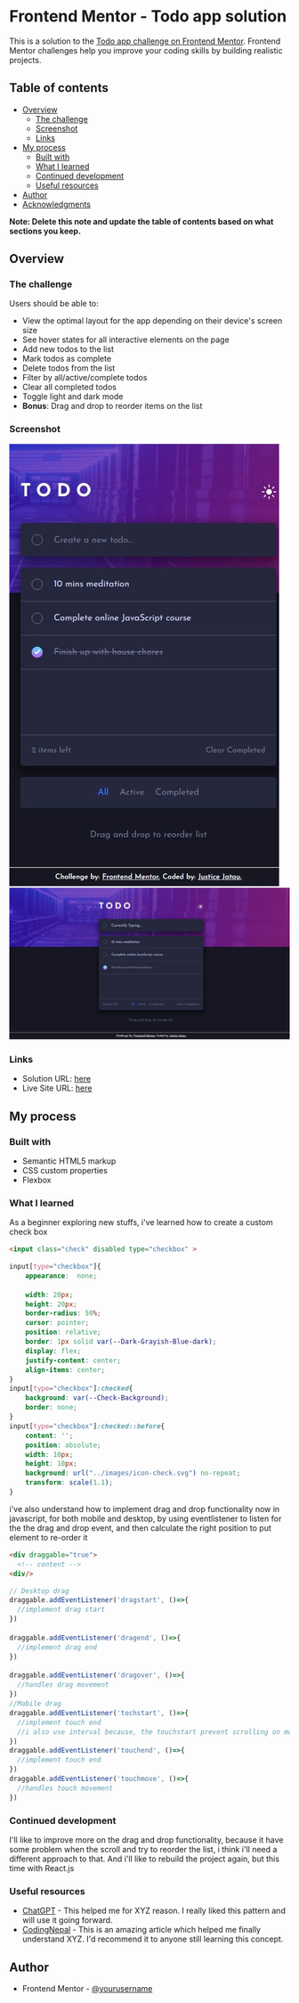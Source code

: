 # Frontend Mentor - Todo app solution

This is a solution to the [Todo app challenge on Frontend Mentor](https://www.frontendmentor.io/challenges/todo-app-Su1_KokOW). Frontend Mentor challenges help you improve your coding skills by building realistic projects. 

## Table of contents

- [Overview](#overview)
  - [The challenge](#the-challenge)
  - [Screenshot](#screenshot)
  - [Links](#links)
- [My process](#my-process)
  - [Built with](#built-with)
  - [What I learned](#what-i-learned)
  - [Continued development](#continued-development)
  - [Useful resources](#useful-resources)
- [Author](#author)
- [Acknowledgments](#acknowledgments)

**Note: Delete this note and update the table of contents based on what sections you keep.**

## Overview

### The challenge

Users should be able to:

- View the optimal layout for the app depending on their device's screen size
- See hover states for all interactive elements on the page
- Add new todos to the list
- Mark todos as complete
- Delete todos from the list
- Filter by all/active/complete todos
- Clear all completed todos
- Toggle light and dark mode
- **Bonus**: Drag and drop to reorder items on the list

### Screenshot

![Mobile screenshot](./images/screenshots/screenshot1.jpeg)
![Desktop screenshot](./images/screenshots/screenshot3.jpeg)

### Links

- Solution URL: [here](https://github.com/JusticeJatau/Todo-Vanilla-Javascript)
- Live Site URL: [here](https://todo-app-vanilla-javascript.vercel.app/)

## My process

### Built with

- Semantic HTML5 markup
- CSS custom properties
- Flexbox

### What I learned

As a beginner exploring new stuffs, i've learned how to create a custom check box

```html
<input class="check" disabled type="checkbox" >
```
```css
input[type="checkbox"]{
    appearance:  none;

    width: 20px;
    height: 20px;
    border-radius: 50%;
    cursor: pointer;
    position: relative;
    border: 1px solid var(--Dark-Grayish-Blue-dark);
    display: flex;
    justify-content: center;
    align-items: center;
}
input[type="checkbox"]:checked{
    background: var(--Check-Background);
    border: none;
}
input[type="checkbox"]:checked::before{
    content: '';
    position: absolute;
    width: 10px;
    height: 10px;
    background: url("../images/icon-check.svg") no-repeat;
    transform: scale(1.1);
}
```

i've also understand how to implement drag and drop functionality now in javascript, for both mobile and desktop, by using eventlistener to listen for the the drag and drop event, and then calculate the right position to put element to re-order
 it
```html
<div draggable="true">
  <!-- content -->
<div/>
```
```js
// Desktop drag
draggable.addEventListener('dragstart', ()=>{
  //implement drag start
})

draggable.addEventListener('dragend', ()=>{
  //implement drag end
})

draggable.addEventListener('dragover', ()=>{
  //handles drag movement
})
//Mobile drag
draggable.addEventListener('tochstart', ()=>{
  //implement touch end
  //i also use interval because, the touchstart prevent scrolling on mobile
})
draggable.addEventListener('touchend', ()=>{
  //implement touch end
})
draggable.addEventListener('touchmove', ()=>{
  //handles touch movement
})

```

### Continued development

I'll like to improve more on the drag and drop functionality, because it have some problem when the scroll and try to reorder the list, i think i'll need a different approach to that. And i'll like to rebuild the project again, but this time with React.js

### Useful resources

- [ChatGPT](https://www.chat.openai.com) - This helped me for XYZ reason. I really liked this pattern and will use it going forward.
- [CodingNepal](https://www.youtube.com/watch?v=9HUlUnM3UG8&pp=ygU1ZHJhZyBhbmQgZHJvcCBzb3J0YWJsZSBsaXN0IGluIGh0bWwgY3NzICYgamF2YXNjcmlwdCA%3D) - This is an amazing article which helped me finally understand XYZ. I'd recommend it to anyone still learning this concept.

## Author

- Frontend Mentor - [@yourusername](https://www.frontendmentor.io/profile/JusticeJatau)
